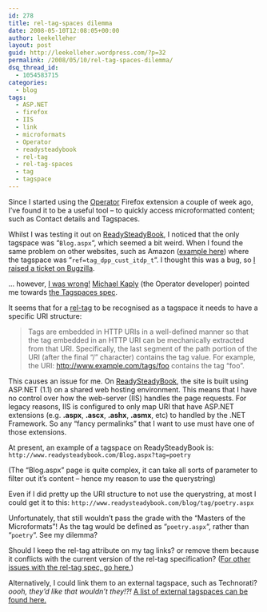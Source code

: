 ```yaml
---
id: 278
title: rel-tag-spaces dilemma
date: 2008-05-10T12:08:05+00:00
author: leekelleher
layout: post
guid: http://leekelleher.wordpress.com/?p=32
permalink: /2008/05/10/rel-tag-spaces-dilemma/
dsq_thread_id:
  - 1054583715
categories:
  - blog
tags:
  - ASP.NET
  - firefox
  - IIS
  - link
  - microformats
  - Operator
  - readysteadybook
  - rel-tag
  - rel-tag-spaces
  - tag
  - tagspace
---
```

Since I started using the [Operator](https://addons.mozilla.org/firefox/addon/4106) Firefox extension a couple of week ago, I&#8217;ve found it to be a useful tool &#8211; to quickly access microformatted content; such as Contact details and Tagspaces.

Whilst I was testing it out on [ReadySteadyBook](http://www.readysteadybook.com/), I noticed that the only tagspace was &#8220;`Blog.aspx`&#8220;, which seemed a bit weird. When I found the same problem on other websites, such as Amazon ([example here](http://www.amazon.com/gp/product/B000FI73MA/)) where the tagspace was &#8220;`ref=tag_dpp_cust_itdp_t`&#8220;. I thought this was a bug, so [I raised a ticket on Bugzilla](https://bugzilla.mozilla.org/show_bug.cgi?id=431708).

&#8230; however, [I was wrong!](https://bugzilla.mozilla.org/show_bug.cgi?id=431708#c1) [Michael Kaply](http://www.kaply.com/) (the Operator developer) pointed me towards [the Tagspaces spec](http://microformats.org/wiki/rel-tag#Tag_Spaces).

It seems that for a [rel-tag](http://microformats.org/wiki/rel-tag) to be recognised as a tagspace it needs to have a specific URI structure:

> Tags are embedded in HTTP URIs in a well-defined manner so that the tag embedded in an HTTP URI can be mechanically extracted from that URI. Specifically, the last segment of the path portion of the URI (after the final &#8220;/&#8221; character) contains the tag value. For example, the URI: http://www.example.com/tags/foo contains the tag &#8220;foo&#8221;.

This causes an issue for me. On [ReadySteadyBook](http://www.readysteadybook.com/), the site is built using ASP.NET (1.1) on a shared web hosting environment. This means that I have no control over how the web-server (IIS) handles the page requests. For legacy reasons, IIS is configured to only map URI that have ASP.NET extensions (e.g. **.aspx**, **.ascx**, **.ashx**, **.asmx**, etc) to handled by the .NET Framework. So any &#8220;fancy permalinks&#8221; that I want to use must have one of those extensions.

At present, an example of a tagspace on ReadySteadyBook is: `http://www.readysteadybook.com/Blog.aspx?tag=poetry`

(The &#8220;Blog.aspx&#8221; page is quite complex, it can take all sorts of parameter to filter out it&#8217;s content &#8211; hence my reason to use the querystring)

Even if I did pretty up the URI structure to not use the querystring, at most I could get it to this: `http://www.readysteadybook.com/blog/tag/poetry.aspx`

Unfortunately, that still wouldn&#8217;t pass the grade with the &#8220;Masters of the Microformats&#8221;! As the tag would be defined as &#8220;`poetry.aspx`&#8220;, rather than &#8220;`poetry`&#8220;. See my dilemma?

Should I keep the rel-tag attribute on my tag links? or remove them because it conflicts with the current version of the rel-tag specification? ([For other issues with the rel-tag spec, go here.](http://microformats.org/wiki/rel-tag-issues))

Alternatively, I could link them to an external tagspace, such as Technorati? <snarky>_oooh, they&#8217;d like that wouldn&#8217;t they!?!_</snarky> [A list of external tagspaces can be found here.](http://microformats.org/wiki/rel-tag-spaces)